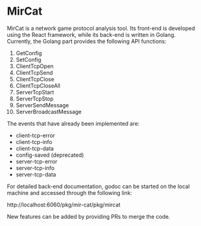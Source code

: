 # MirCat

MirCat is a network game protocol analysis tool. Its front-end is developed using the React framework, while its back-end is written in Golang. Currently, the Golang part provides the following API functions:

1. GetConfig
2. SetConfig
3. ClientTcpOpen
4. ClientTcpSend
5. ClientTcpClose
6. ClientTcpCloseAll
7. ServerTcpStart
8. ServerTcpStop
9. ServerSendMessage
10. ServerBroadcastMessage

The events that have already been implemented are:

- client-tcp-error
- client-tcp-info
- client-tcp-data
- config-saved (deprecated)
- server-tcp-error
- server-tcp-info
- server-tcp-data

For detailed back-end documentation, godoc can be started on the local machine and accessed through the following link:

http://localhost:6060/pkg/mir-cat/pkg/mircat

New features can be added by providing PRs to merge the code.
